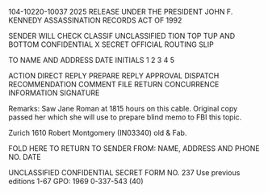 104-10220-10037 2025 RELEASE UNDER THE PRESIDENT JOHN F. KENNEDY ASSASSINATION RECORDS ACT OF 1992

SENDER WILL CHECK CLASSIF
UNCLASSIFIED
TION TOP TUP AND BOTTOM
CONFIDENTIAL X SECRET
OFFICIAL ROUTING SLIP

TO NAME AND ADDRESS DATE INITIALS
1
2
3
4
5

ACTION DIRECT REPLY PREPARE REPLY
APPROVAL DISPATCH RECOMMENDATION
COMMENT FILE RETURN
CONCURRENCE INFORMATION SIGNATURE

Remarks: Saw Jane Roman at 1815 hours on
this cable. Original copy passed her
which she will use to prepare blind memo
to FBI this topic.

Zurich 1610 Robert Montgomery
(IN03340)
old & Fab.

FOLD HERE TO RETURN TO SENDER
FROM: NAME, ADDRESS AND PHONE NO. DATE

UNCLASSIFIED CONFIDENTIAL SECRET
FORM NO. 237 Use previous editions
1-67
GPO: 1969 0-337-543 (40)
